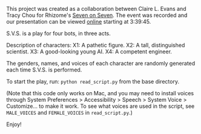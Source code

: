 This project was created as a collaboration between Claire L. Evans and Tracy
Chou for Rhizome's [Seven on Seven](http://sevenonseven.rhizome.org/). The event
was recorded and our presentation can be viewed
[online](http://livestream.com/newmuseum/SevenonSeven2016) starting at 3:39:45.

S.V.S. is a play for four bots, in three acts.

Description of characters:
X1: A pathetic figure.
X2: A tall, distinguished scientist.
X3: A good-looking young AI.
X4: A competent engineer.

The genders, names, and voices of each character are randomly generated
each time S.V.S. is performed.

To start the play, run:
```python read_script.py```
from the base directory.

(Note that this code only works on Mac, and you may need to install voices through System Preferences > Accessibility > Speech > System Voice > Customize... to make it work. To see what voices are used in the script, see ```MALE_VOICES``` and ```FEMALE_VOICES``` in ```read_script.py```.)

Enjoy!